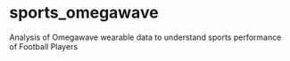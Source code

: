 # sports_omegawave
Analysis of Omegawave wearable data to understand sports performance of Football Players
